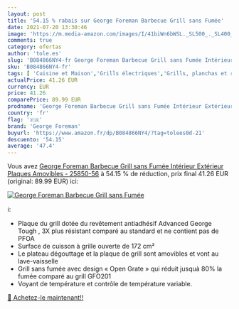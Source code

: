 ```yaml
---
layout: post
title: '54.15 % rabais sur George Foreman Barbecue Grill sans Fumée'
date: 2021-07-20 13:30:46
image: 'https://m.media-amazon.com/images/I/41biWn6bWSL._SL500_._SL400_.jpg'
comments: true
category: ofertas
author: 'tole.es'
slug: 'B084866NY4-fr George Foreman Barbecue Grill sans Fumée Intérieur...'
sku: 'B084866NY4-fr'
tags: [ 'Cuisine et Maison','Grills électriques','Grills, planchas et raclettes','Petit électroménager','george foreman', ]
actualPrice: 41.26 EUR
currency: EUR
price: 41.26
comparePrice: 89.99 EUR
prodname: 'George Foreman Barbecue Grill sans Fumée Intérieur Extérieur  Plaques Amovibles - 25850-56'
country: 'fr'
flag: '🇫🇷'
brand: 'George Foreman'
buyurl: 'https://www.amazon.fr/dp/B084866NY4/?tag=tolees0d-21'
descuento: '54.15'
average: '47.4'
---
```


Vous avez [George Foreman Barbecue Grill sans Fumée Intérieur Extérieur  Plaques Amovibles - 25850-56](https://www.amazon.fr/dp/B084866NY4/?tag=tolees0d-21)  à  54.15 % de réduction, prix final  41.26 EUR (original: 89.99 EUR) ici:

[![George Foreman Barbecue Grill sans Fumée](https://m.media-amazon.com/images/I/41biWn6bWSL._SL500_._SL400_.jpg)](https://www.amazon.fr/dp/B084866NY4/?tag=tolees0d-21)

ℹ️:

- Plaque du grill dotée du revêtement antiadhésif Advanced George Tough , 3X plus résistant comparé au standard et ne contient pas de PFOA
- Surface de cuisson à grille ouverte de 172 cm²
- Le plateau dégouttage et la plaque de grill sont amovibles et vont au lave-vaisselle
- Grill sans fumée avec design « Open Grate » qui réduit jusquà 80% la fumée comparé au grill GFO201
- Voyant de température et contrôle de température variable.

[🛒 Achetez-le maintenant!!](https://www.amazon.fr/dp/B084866NY4/?tag=tolees0d-21)
